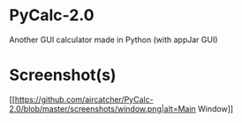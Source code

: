 # PyCalc-2.0
Another GUI calculator made in Python (with appJar GUI)

# Screenshot(s)
[[https://github.com/aircatcher/PyCalc-2.0/blob/master/screenshots/window.png|alt=Main Window]]